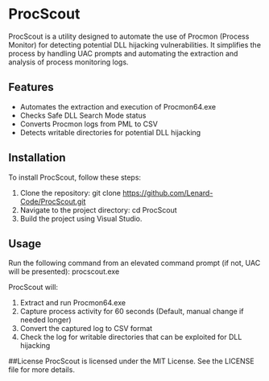 # ProcScout

ProcScout is a utility designed to automate the use of Procmon (Process Monitor) for detecting potential DLL hijacking vulnerabilities. It simplifies the process by handling UAC prompts and automating the extraction and analysis of process monitoring logs.

## Features

- Automates the extraction and execution of Procmon64.exe
- Checks Safe DLL Search Mode status
- Converts Procmon logs from PML to CSV
- Detects writable directories for potential DLL hijacking

## Installation

To install ProcScout, follow these steps:

1. Clone the repository:
   git clone https://github.com/Lenard-Code/ProcScout.git
2. Navigate to the project directory:
  cd ProcScout
3. Build the project using Visual Studio.

## Usage
Run the following command from an elevated command prompt (if not, UAC will be presented):
procscout.exe

ProcScout will:
1. Extract and run Procmon64.exe 
2. Capture process activity for 60 seconds (Default, manual change if needed longer)
3. Convert the captured log to CSV format
4. Check the log for writable directories that can be exploited for DLL hijacking

##License
ProcScout is licensed under the MIT License. See the LICENSE file for more details.
